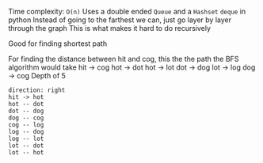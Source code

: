 
Time complexity: `O(n)`
Uses a double ended `Queue` and a `Hashset`
	`deque` in python 
Instead of going to the farthest we can, just go layer by layer through the graph
	This is what makes it hard to do recursively

Good for finding shortest path

For finding the distance between hit and cog, this the the path the BFS algorithm would take
	hit -> cog
		hot -> dot
		hot -> lot
			dot -> dog
			lot -> log
				dog -> cog
	Depth of 5
	

```d2
direction: right
hit -> hot
hot -- dot
dot -- dog
dog -- cog
cog -- log
log -- dog
log -- lot
lot -- dot
lot -- hot
```
